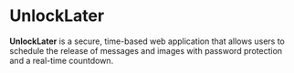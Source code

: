 # UnlockLater
**UnlockLater** is a secure, time-based web application that allows users to schedule the release of messages and images with password protection and a real-time countdown.
